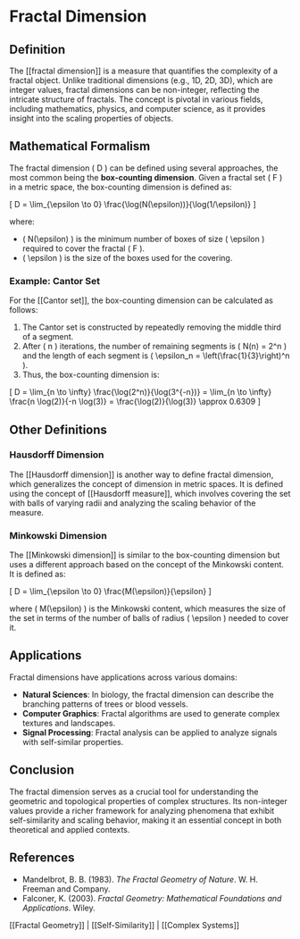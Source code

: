 
# Fractal Dimension

## Definition
The [[fractal dimension]] is a measure that quantifies the complexity of a fractal object. Unlike traditional dimensions (e.g., 1D, 2D, 3D), which are integer values, fractal dimensions can be non-integer, reflecting the intricate structure of fractals. The concept is pivotal in various fields, including mathematics, physics, and computer science, as it provides insight into the scaling properties of objects.

## Mathematical Formalism
The fractal dimension \( D \) can be defined using several approaches, the most common being the **box-counting dimension**. Given a fractal set \( F \) in a metric space, the box-counting dimension is defined as:

\[
D = \lim_{\epsilon \to 0} \frac{\log(N(\epsilon))}{\log(1/\epsilon)}
\]

where:
- \( N(\epsilon) \) is the minimum number of boxes of size \( \epsilon \) required to cover the fractal \( F \).
- \( \epsilon \) is the size of the boxes used for the covering.

### Example: Cantor Set
For the [[Cantor set]], the box-counting dimension can be calculated as follows:
1. The Cantor set is constructed by repeatedly removing the middle third of a segment.
2. After \( n \) iterations, the number of remaining segments is \( N(n) = 2^n \) and the length of each segment is \( \epsilon_n = \left(\frac{1}{3}\right)^n \).
3. Thus, the box-counting dimension is:

\[
D = \lim_{n \to \infty} \frac{\log(2^n)}{\log(3^{-n})} = \lim_{n \to \infty} \frac{n \log(2)}{-n \log(3)} = \frac{\log(2)}{\log(3)} \approx 0.6309
\]

## Other Definitions
### Hausdorff Dimension
The [[Hausdorff dimension]] is another way to define fractal dimension, which generalizes the concept of dimension in metric spaces. It is defined using the concept of [[Hausdorff measure]], which involves covering the set with balls of varying radii and analyzing the scaling behavior of the measure.

### Minkowski Dimension
The [[Minkowski dimension]] is similar to the box-counting dimension but uses a different approach based on the concept of the Minkowski content. It is defined as:

\[
D = \lim_{\epsilon \to 0} \frac{M(\epsilon)}{\epsilon}
\]

where \( M(\epsilon) \) is the Minkowski content, which measures the size of the set in terms of the number of balls of radius \( \epsilon \) needed to cover it.

## Applications
Fractal dimensions have applications across various domains:
- **Natural Sciences**: In biology, the fractal dimension can describe the branching patterns of trees or blood vessels.
- **Computer Graphics**: Fractal algorithms are used to generate complex textures and landscapes.
- **Signal Processing**: Fractal analysis can be applied to analyze signals with self-similar properties.

## Conclusion
The fractal dimension serves as a crucial tool for understanding the geometric and topological properties of complex structures. Its non-integer values provide a richer framework for analyzing phenomena that exhibit self-similarity and scaling behavior, making it an essential concept in both theoretical and applied contexts.

## References
- Mandelbrot, B. B. (1983). *The Fractal Geometry of Nature*. W. H. Freeman and Company.
- Falconer, K. (2003). *Fractal Geometry: Mathematical Foundations and Applications*. Wiley.

[[Fractal Geometry]] | [[Self-Similarity]] | [[Complex Systems]]
